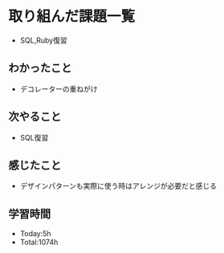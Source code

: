 # 取り組んだ課題一覧
- SQL,Ruby復習
## わかったこと
- デコレーターの重ねがけ
## 次やること
- SQL復習
## 感じたこと
- デザインパターンも実際に使う時はアレンジが必要だと感じる
## 学習時間
- Today:5h
- Total:1074h
